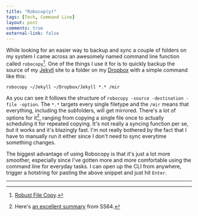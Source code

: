 ```yaml
---
title: "Robocop(y)"
tags: [Tech, Command Line]
layout: post
comments: true
external-link: false
---
```


While looking for an easier way to backup and sync a couple of folders on my system I came across an awesomely named command line function called `robocopy`[^20121211-1]. One of the things I use it for is to quickly backup the source of my [Jekyll](http://jekyllrb.com/ "Jekyll") site to a folder on my [Dropbox](http://dropbox.com/ "Dropbox") with a simple command like this:

    robocopy ~/Jekyll ~/Dropbox/Jekyll *.* /mir

As you can see it follows the structure of `robocopy -source -destination -file -option`. The `*.*` targets every single filetype and the `/mir` means that everything, including the subfolders, will get mirrored. There's a lot of options for it[^20121211-2], ranging from copying a single file once to actually scheduling it for repeated copying. It's not really a syncing function per se, but it works and it's blazingly fast. I'm not really bothered by the fact that I have to manually run it either since I don't need to sync everytime something changes.

The biggest advantage of using Robocopy is that it's just a lot more smoother, especially since I've gotten more and more comfortable using the command line for everyday tasks. I can open up the CLI from anywhere, trigger a hotstring for pasting the above snippet and just hit `Enter`.

***

[^20121211-1]: [Robust File Copy](http://en.wikipedia.org/wiki/Robocopy "Robust File Copy").
[^20121211-2]: Here's [an excellent summary](http://ss64.com/nt/robocopy.html "SS64's Robocopy Reference") from SS64. 
